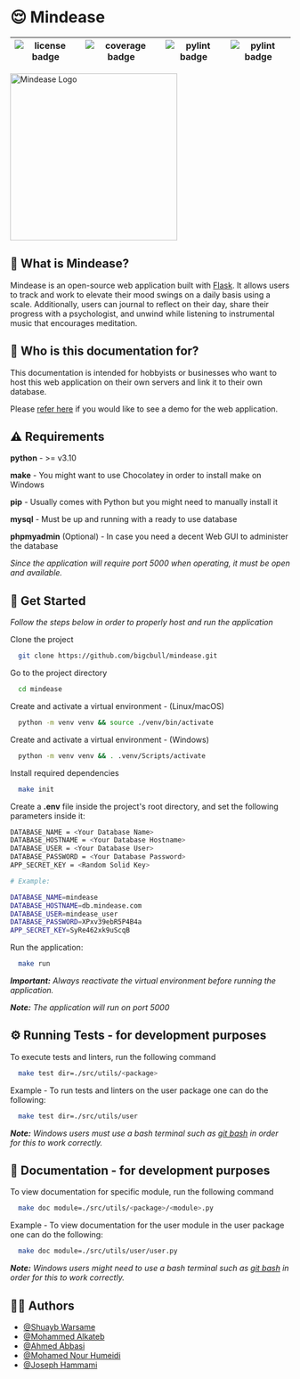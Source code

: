 
# 😌 Mindease

| ![license badge](https://img.shields.io/badge/license%20-MIT-green) | ![coverage badge](https://img.shields.io/badge/coverage%20-90%25-success) | ![pylint badge](https://img.shields.io/badge/pylint-passed-blue) | ![pylint badge](https://img.shields.io/badge/flake8-passed-blue) |
|:---:|:---:|:---:|:---:|

<img width="300" alt="Mindease Logo" src="https://i.imgur.com/shPchlq.png">

## 🤔 What is Mindease?

Mindease is an open-source web application built with [Flask](https://flask.palletsprojects.com/). It allows users to track and work to elevate their mood swings on a daily basis using a scale. Additionally, users can journal to reflect on their day, share their progress with a psychologist, and unwind while listening to instrumental music that encourages meditation.

## 🤔 Who is this documentation for?

This documentation is intended for hobbyists or businesses who want to host this web application on their own servers and link it to their own database. 

Please [refer here](#) if you would like to see a demo for the web application.
## ⚠️ Requirements

**python** - >= v3.10

**make** - You might want to use Chocolatey in order to install make on Windows

**pip** - Usually comes with Python but you might need to manually install it

**mysql** - Must be up and running with a ready to use database

**phpmyadmin** (Optional) - In case you need a decent Web GUI to administer the database

*Since the application will require port 5000 when operating, it must be open and available.*

## 🚀 Get Started
*Follow the steps below in order to properly host and run the application*

Clone the project

```bash
  git clone https://github.com/bigcbull/mindease.git
```

Go to the project directory

```bash
  cd mindease
```

Create and activate a virtual environment - (Linux/macOS) 

```bash
  python -m venv venv && source ./venv/bin/activate
```

Create and activate a virtual environment - (Windows)

```bash
  python -m venv venv && . .venv/Scripts/activate
```

Install required dependencies

```bash
  make init
```

Create a **.env** file inside the project's root directory, and set the following parameters inside it:

```bash
DATABASE_NAME = <Your Database Name>
DATABASE_HOSTNAME = <Your Database Hostname>
DATABASE_USER = <Your Database User>
DATABASE_PASSWORD = <Your Database Password>
APP_SECRET_KEY = <Random Solid Key>

# Example:

DATABASE_NAME=mindease
DATABASE_HOSTNAME=db.mindease.com
DATABASE_USER=mindease_user
DATABASE_PASSWORD=XPxv39ebR5P4B4a
APP_SECRET_KEY=SyRe462xk9uScqB
```

Run the application:

```bash
  make run
```

***Important:*** *Always reactivate the virtual environment before running the application.*

***Note:*** *The application will run on port 5000*
## ⚙️ Running Tests - for development purposes

To execute tests and linters, run the following command

```bash
  make test dir=./src/utils/<package>
```

Example - To run tests and linters on the user package one can do the following:

```bash
  make test dir=./src/utils/user
```


***Note:*** *Windows users must use a bash terminal such as [git bash](https://gitforwindows.org/) in order for this to work correctly.*

## 📃 Documentation - for development purposes

To view documentation for specific module, run the following command

```bash
  make doc module=./src/utils/<package>/<module>.py
```

Example - To view documentation for the user module in the user package one can do the following:

```bash
  make doc module=./src/utils/user/user.py
```

***Note:*** *Windows users might need to use a bash terminal such as [git bash](https://gitforwindows.org/) in order for this to work correctly.*
## 👨‍🎓 Authors
- [@Shuayb Warsame](https://www.github.com/shuaybw)
- [@Mohammed Alkateb](https://www.github.com/mohammed-alkateb)
- [@Ahmed Abbasi](https://www.github.com/bigcbull)
- [@Mohamed Nour Humeidi](https://www.github.com/MoNourH)
- [@Joseph Hammami](https://www.github.com/josephhammami)